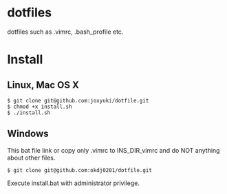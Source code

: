 # dotfiles
dotfiles such as .vimrc, .bash_profile etc.

# Install
## Linux, Mac OS X
    $ git clone git@github.com:joxyuki/dotfile.git
    $ chmod +x install.sh
    $ ./install.sh

## Windows
This bat file link or copy only .vimrc to INS_DIR\_vimrc and do
NOT anything about other files.

    $ git clone git@github.com:okdj0201/dotfile.git

Execute install.bat with administrator privilege.

